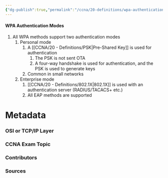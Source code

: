 ```yaml
---
{"dg-publish":true,"permalink":"/ccna/20-definitions/wpa-authentication-modes/","tags":["defs_ccna"],"created":"2023-11-04T12:45:23.000-07:00","updated":"2023-11-08T14:03:42.317-08:00"}
---
```


#### WPA Authentication Modes
1. All WPA methods support two authentication modes
	1. Personal mode
		1. A [[CCNA/20 - Definitions/PSK\|Pre-Shared Key]] is used for authentication
			1. The PSK is not sent OTA
			2. A four-way handshake is used for authentication, and the PSK is used to generate keys
		2. Common in small networks
	2. Enterprise mode
		1. [[CCNA/20 - Definitions/802.1X\|802.1X]] is used with an authentication server (RADIUS/TACACS+ etc.)
		2. All EAP methods are supported







# Metadata
### OSI or TCP/IP Layer

### CCNA Exam Topic

### Contributors

### Sources
